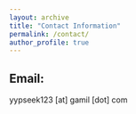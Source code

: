 ```yaml
---
layout: archive
title: "Contact Information"
permalink: /contact/
author_profile: true
---
```


Email:
---
yypseek123 \[at\] gamil \[dot\] com
